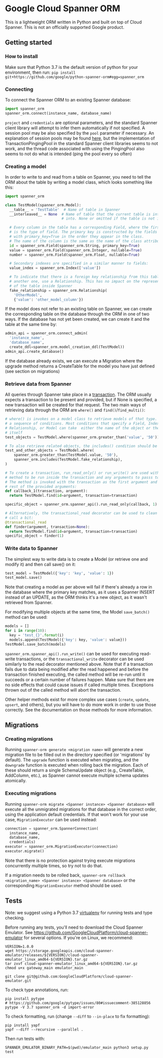 # Google Cloud Spanner ORM

This is a lightweight ORM written in Python and built on top of Cloud Spanner.
This is not an officially supported Google product.

## Getting started

### How to install

Make sure that Python 3.7 is the default version of python for your environment,
then run:
```pip install git+https://github.com/google/python-spanner-orm#egg=spanner_orm```

### Connecting
To connect the Spanner ORM to an existing Spanner database:
``` python
import spanner_orm
spanner_orm.connect(instance_name, database_name)
```

`project` and `credentials` are optional parameters, and the standard Spanner
client library will attempt to infer them automatically if not specified.
A session pool may be also specified by the `pool` parameter if necessary. An
explanation of session pools may be found
[here](https://googleapis.github.io/google-cloud-python/latest/spanner/advanced-session-pool-topics.html),
but the implementation of TransactionPingingPool in the standard Spanner client
libraries seems to not work, and the thread code associated with using the PingingPool
also seems to not do what is intended (ping the pool every so often)

### Creating a model
In order to write to and read from a table on Spanner, you need to tell the ORM
about the table by writing a model class, which looks something like this:
``` python
import spanner_orm

class TestModel(spanner_orm.Model):
  __table__ = 'TestTable'  # Name of table in Spanner
  __interleaved__ = None  # Name of table that the current table is interleaved
                          # into. None or omitted if the table is not interleaved

  # Every column in the table has a corresponding Field, where the first parameter
  # is the type of field. The primary key is constructed by the fields labeled
  # with primary_key=True in the order they appear in the class.
  # The name of the column is the same as the name of the class attribute
  id = spanner_orm.Field(spanner_orm.String, primary_key=True)
  value = spanner_orm.Field(spanner_orm.Integer, nullable=True)
  number = spanner_orm.Field(spanner_orm.Float, nullable=True)

  # Secondary indexes are specified in a similar manner to fields:
  value_index = spanner_orm.Index(['value'])

  # To indicate that there is a foreign key relationship from this table to
  # another one, use a Relationship. This has no impact on the representation
  # of the table inside Spanner
  fake_relationship = spanner_orm.Relationship(
    'OtherModel',
    {'value': 'other_model_column'})
```

If the model does not refer to an existing table on Spanner, we can create
the corresponding table on the database through the ORM in one of two ways. If
the database has not yet been created, we can create it and the table at the
same time by:

``` python
admin_api = spanner_orm.connect_admin(
  'instance_name',
  'database_name',
  create_ddl=spanner_orm.model_creation_ddl(TestModel))
admin_api.create_database()
```

If the database already exists, we can execute a Migration where the upgrade
method returns a CreateTable for the model you have just defined (see section
on migrations)


### Retrieve data from Spanner
All queries through Spanner take place in a
[transaction](https://cloud.google.com/spanner/docs/transactions). The ORM
usually expects a transaction to be present and provided, but if None is
specified, a new transaction will be created for that request.
The two main ways of retrieving data through the ORM are ```where()``` and
```find()```/```find_multi()```:

``` python
# where() is invokes on a model class to retrieve models of that type. it takes
# a sequence of conditions. Most conditions that specify a Field, Index,
# Relationship, or Model can take  either the name of the object or the object
# itself
test_objects = TestModel.where(spanner_orm.greater_than('value', '50'))

# To also retrieve related objects, the includes() condition should be used:
test_and_other_objects = TestModel.where(
    spanner_orm.greater_than(TestModel.value, '50'),
    spanner_orm.includes(TestModel.fake_relationship),
)

# To create a transaction, run_read_only() or run_write() are used with the
# method to be run inside the transaction and any arguments to passs to the method.
# The method is invoked with the transaction as the first argument and then the
# rest of the provided arguments:
def callback_1(transaction, argument):
  return TestModel.find(id=argument, transaction=transaction)

specific_object = spanner_orm.spanner_api().run_read_only(callback, 1)

# Alternatively, the transactional_read decorator can be used to clean up the
# call a bit:
@transactional_read
def finder(argument, transaction=None):
  return TestModel.find(id=argument, transaction=transaction)
specific_object = finder(1)
```

### Write data to Spanner
The simplest way to write data is to create a Model (or retrieve one and modify
it) and then call save() on it:
``` python
test_model = TestModel({'key': 'key', 'value': 1})
test_model.save()
```
Note that creating a model as per above will fail if there's already a row in
the database where the primary key matches, as it uses a Spanner INSERT instead
of an UPDATE, as the ORM thinks it's a new object, as it wasn't retrieved from
Spanner.

For modifying multiple objects at the same time, the Model ```save_batch()``` method
can be used:
``` python
models = []
for i in range(10):
  key = 'test_{}'.format(i)
  models.append(TestModel({'key': key, 'value': value}))
TestModel.save_batch(models)
```

```spanner_orm.spanner_api().run_write()``` can be used for executing read-write
transactions, or the ```transactional_write``` decorator can be used similarly
to the read decorator mentioned above. Note that if a transaction fails due to
data being modified after the read happened and before the transaction finished
executing, the called method will be re-run until it succeeds or a certain
number of failures happen.  Make sure that there are no side effects that could
cause issues if called multiple times. Exceptions thrown out of the called
method will abort the transaction.

Other helper methods exist for more complex use cases (```create```, ```update```,
```upsert```, and others), but you will have to do more work in order to use those
correctly. See the documentation on those methods for more information.

## Migrations
### Creating migrations
Running ```spanner-orm generate <migration name>``` will generate a new
migration file to be filled out in the directory specified (or 'migrations' by
default). The ```upgrade``` function is executed when migrating, and the
```downgrade``` function is executed when rolling back the migration. Each of
these should return a single SchemaUpdate object (e.g., CreateTable, AddColumn,
etc.), as Spanner cannot execute multiple schema updates atomically.

### Executing migrations
Running ```spanner-orm migrate <Spanner instance> <Spanner database>``` will
execute all the unmigrated migrations for that database in the correct order,
using the application default credentials. If that won't work for your use case,
```MigrationExecutor``` can be used instead:

``` python
connection = spanner_orm.SpannerConnection(
  instance_name,
  database_name,
  credentials)
executor = spanner_orm.MigrationExecutor(connection)
executor.migrate()
```

Note that there is no protection against trying execute migrations concurrently
multiple times, so try not to do that.

If a migration needs to be rolled back,
```spanner-orm rollback <migration_name> <Spanner instance> <Spanner database>```
or the corresponding ```MigrationExecutor``` method should be used.

## Tests

Note: we suggest using a Python 3.7 
[virtualenv](https://docs.python.org/3/library/venv.html)
for running tests and type checking.


Before running any tests, you'll need to download the Cloud Spanner Emulator.
See https://github.com/GoogleCloudPlatform/cloud-spanner-emulator for several
options. If you're on Linux, we recommend:

```
VERSION=1.0.0
wget https://storage.googleapis.com/cloud-spanner-emulator/releases/${VERSION}/cloud-spanner-emulator_linux_amd64-${VERSION}.tar.gz
tar zxvf cloud-spanner-emulator_linux_amd64-${VERSION}.tar.gz
chmod u+x gateway_main emulator_main
```

```
git clone git@github.com:GoogleCloudPlatform/cloud-spanner-emulator.git
```

To check type annotations, run:

```
pip install pytype
# https://github.com/google/pytype/issues/80#issuecomment-385128856
pytype -V 3.7 spanner_orm -d import-error
```

To check formatting, run (change `--diff` to `--in-place` to fix formatting):

```
pip install yapf
yapf --diff --recursive --parallel .
```

Then run tests with:

```
SPANNER_EMULATOR_BINARY_PATH=$(pwd)/emulator_main python3 setup.py test
```
